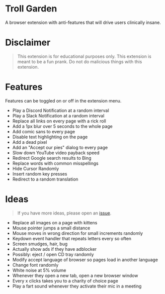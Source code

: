 # Troll Garden

A browser extension with anti-features that will drive users clinically insane.

# Disclaimer

>This extension is for educational purposes only. This extension is meant to be a fun prank. Do not do malicious things with this extension.

# Features

Features can be toggled on or off in the extension menu.

* Play a Discord Notification at a random interval
* Play a Slack Notification at a random interval
* Replace all links on every page with a rick roll
* Add a 1px blur over 5 seconds to the whole page
* Add comic sans to every page
* Disable text highlighting on the page
* Add a dead pixel
* Add an "Accept our pies" dialog to every page
* Slow down YouTube video payback speed
* Redirect Google search results to Bing
* Replace words with common misspellings
* Hide Cursor Randomly
* Insert random key presses
* Redirect to a random translation

# Ideas

> If you have more ideas, please open an [issue](https://github.com/CodingGarden/troll-garden/issues).

* Replace all images on a page with kittens
* Mouse pointer jumps a small distance
* Mouse moves in wrong direction for small increments randomly
* Keydown event handler that repeats letters every so often
* Screen smudges, hair, bug
* Actually show ads if they have adblocker
* Possibly: eject / open CD tray randomly
* Modify accept language of browser so pages load in another language
* Change font randomly
* White noise at 5% volume
* Whenever they open a new tab, open a new browser window
* Every x clicks takes you to a charity of choice page
* Play a fart sound whenever they activate their mic in a meeting
